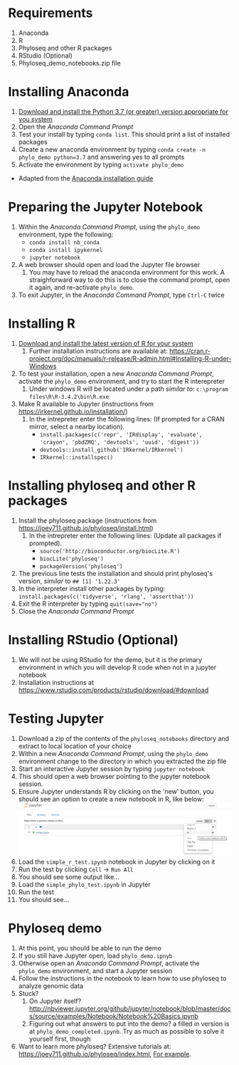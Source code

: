 # Requirements
1. Anaconda
1. R
1. Phyloseq and other R packages
1. RStudio (Optional)
1. Phyloseq_demo_notebooks.zip file


# Installing Anaconda
1. [Download and install the Python 3.7 (or greater) version appropriate for you system](https://www.anaconda.com/download/)
1. Open the *Anaconda Command Prompt*
1. Test your install by typing ```conda list```. This should print a list of installed packages
1. Create a new anaconda environment by typing ```conda create -n phylo_demo python=3.7``` and answering yes to all prompts
1. Activate the environment by typing ```activate phylo_demo```

* Adapted from the [Anaconda installation guide](https://conda.io/docs/user-guide/install/windows.html)

# Preparing the Jupyter Notebook
1. Within the *Anaconda Command Prompt*, using the ```phylo_demo``` environment, type the following:
    * ```conda install nb_conda```
    * ```conda install ipykernel```
    * ```jupyter notebook```
1. A web browser should open and load the Jupyter file browser
    1. You may have to reload the anaconda environment for this work. A straighforward way to do this is to close the command prompt, open it again, and re-activate ```phylo_demo```.
1. To exit Jupyter, in the *Anaconda Command Prompt*, type ```Ctrl-C``` twice


# Installing R
1. [Download and install the latest version of R for your system](http://cran.mtu.edu/)
    1. Further installation instructions are available at: <https://cran.r-project.org/doc/manuals/r-release/R-admin.html#Installing-R-under-Windows>
1. To test your installation, open a new *Anaconda Command Prompt*, activate the ```phylo_demo``` environment, and try to start the R interepreter
    1. Under windows R will be located under a path *similar to*: ```c:\program files\R\R-3.4.2\bin\R.exe```
1. Make R available to Jupyter  (instructions from <https://irkernel.github.io/installation/>)
    1. In the intrepreter enter the following lines: (If prompted for a CRAN mirror, select a nearby location).
        * ```install.packages(c('repr', 'IRdisplay', 'evaluate', 'crayon', 'pbdZMQ', 'devtools', 'uuid', 'digest'))```
        * ```devtools::install_github('IRkernel/IRkernel')```
        * ```IRkernel::installspec()```
    
# Installing phyloseq and other R packages
1. Install the phyloseq package (instructions from <https://joey711.github.io/phyloseq/install.html>)
    1. In the intrepreter enter the following lines:  (Update all packages if prompted).
        * ```source('http://bioconductor.org/biocLite.R')```
        * ```biocLite('phyloseq')```
        * ```packageVersion('phyloseq')```
1. The previous line tests the installation and should print phyloseq's version, *similar* to ```## [1] '1.22.3'```
1. In the interpreter install other packages by typing: ```install.packages(c('tidyverse', 'rlang', 'assertthat'))```
1. Exit the R interpreter by typing ```quit(save="no")``` 
1. Close the *Anaconda Command Prompt*

# Installing RStudio (Optional)
1. We will not be using RStudio for the demo, but it is the primary environment in which you will develop R code when not in a jupyter notebook
1. Installation instructions at <https://www.rstudio.com/products/rstudio/download/#download>

# Testing Jupyter
1. Download a zip of the contents of the ```phyloseq_notebooks``` directory and extract to local location of your choice
1. Within a new *Anaconda Command Prompt*, using the ```phylo_demo``` environment change to the directory in which you extracted the zip file
1. Start an interactive Jupyter session by typing ```jupyter notebook```
1. This should open a web browser pointing to the jupyter notebook session.
1. Ensure Jupyter understands R by clicking on the 'new' button, you should see an option to create a new notebook in R, like below:
    ![Successful R in Jupyter](jupyter_r_test.png)
1. Load the ```simple_r_test.ipynb``` notebook in Jupyter by clicking on it
1. Run the test by clicking ```Cell``` -> ```Run All```
1. You should see some output like...
1. Load the ```simple_phylo_test.ipynb``` in Jupyter
1. Run the test
1. You should see...

# Phyloseq demo
1. At this point, you should be able to run the demo
1. If you still have Jupyter open, load ```phylo_demo.ipnyb```
1. Otherwise open an *Anaconda Command Prompt*, activate the ```phylo_demo``` environment, and start a Jupyter session
1. Follow the instructions in the notebook to learn how to use phyloseq to analyze genomic data
1. Stuck?
    1. On Jupyter itself?   <http://nbviewer.jupyter.org/github/jupyter/notebook/blob/master/docs/source/examples/Notebook/Notebook%20Basics.ipynb>
    1. Figuring out what answers to put into the demo? a filled in version is at ```phylo_demo_completed.ipynb```. Try as much as possible to solve it yourself first, though
1. Want to learn more phyloseq? Extensive tutorials at: <https://joey711.github.io/phyloseq/index.html>, [For example](https://joey711.github.io/phyloseq/plot_tree-examples.html#example).
